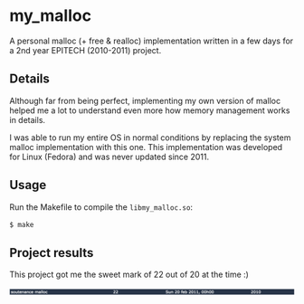 # my_malloc

A personal malloc (+ free & realloc) implementation written in a few days for a 2nd year EPITECH (2010-2011) project.

## Details

Although far from being perfect, implementing my own version of malloc helped me a lot to understand even more how memory management works in details.

I was able to run my entire OS in normal conditions by replacing the system malloc implementation with this one.
This implementation was developed for Linux (Fedora) and was never updated since 2011.

## Usage

Run the Makefile to compile the `libmy_malloc.so`:

```bash
$ make
```

## Project results

This project got me the sweet mark of 22 out of 20 at the time :)

![mark](.readme/mark.png)
